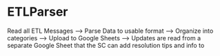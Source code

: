 # ETLParser
Read all ETL Messages --> Parse Data to usable format --> Organize into categories --> Upload to Google Sheets --> Updates are read from a separate Google Sheet that the SC can add resolution tips and info to
